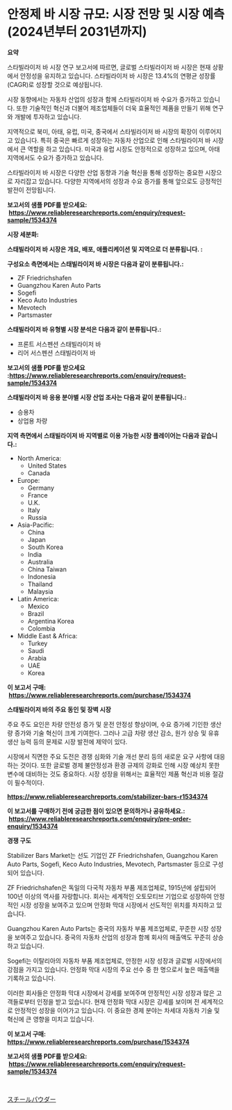 <p><h1>안정제 바 시장 규모: 시장 전망 및 시장 예측 (2024년부터 2031년까지)</h1></p><p><strong>요약</strong></p>
<p><p>스타빌라이저 바 시장 연구 보고서에 따르면, 글로벌 스타빌라이저 바 시장은 현재 상황에서 안정성을 유지하고 있습니다. 스타빌라이저 바 시장은 13.4%의 연평균 성장률(CAGR)로 성장할 것으로 예상됩니다. </p><p>시장 동향에서는 자동차 산업의 성장과 함께 스타빌라이저 바 수요가 증가하고 있습니다. 또한 기술적인 혁신과 더불어 제조업체들이 더욱 효율적인 제품을 만들기 위해 연구와 개발에 투자하고 있습니다. </p><p>지역적으로 북미, 아태, 유럽, 미국, 중국에서 스타빌라이저 바 시장의 확장이 이루어지고 있습니다. 특히 중국은 빠르게 성장하는 자동차 산업으로 인해 스타빌라이저 바 시장에서 큰 역할을 하고 있습니다. 미국과 유럽 시장도 안정적으로 성장하고 있으며, 아태 지역에서도 수요가 증가하고 있습니다.</p><p>스타빌라이저 바 시장은 다양한 산업 동향과 기술 혁신을 통해 성장하는 중요한 시장으로 자리잡고 있습니다. 다양한 지역에서의 성장과 수요 증가를 통해 앞으로도 긍정적인 발전이 전망됩니다.</p></p>
<p><strong>보고서의 샘플 PDF를 받으세요: &nbsp;<a href="https://www.reliableresearchreports.com/enquiry/request-sample/1534374">https://www.reliableresearchreports.com/enquiry/request-sample/1534374</a></strong></p>
<p><strong>시장 세분화:</strong></p>
<p><strong> 스태빌라이저 바 시장은 개요, 배포, 애플리케이션 및 지역으로 더 분류됩니다. :</strong></p>
<p><strong>구성요소 측면에서는 스태빌라이저 바 시장은 다음과 같이 분류됩니다.:</strong></p>
<p><ul><li>ZF Friedrichshafen</li><li>Guangzhou Karen Auto Parts</li><li>Sogefi</li><li>Keco Auto Industries</li><li>Mevotech</li><li>Partsmaster</li></ul></p>
<p><strong> 스태빌라이저 바 유형별 시장 분석은 다음과 같이 분류됩니다.:</strong></p>
<p><ul><li>프론트 서스펜션 스태빌라이저 바</li><li>리어 서스펜션 스태빌라이저 바</li></ul></p>
<p><strong>보고서의 샘플 PDF를 받으세요 :<a href="https://www.reliableresearchreports.com/enquiry/request-sample/1534374">https://www.reliableresearchreports.com/enquiry/request-sample/1534374</a></strong></p>
<p><strong> 스태빌라이저 바 응용 분야별 시장 산업 조사는 다음과 같이 분류됩니다.:</strong></p>
<p><ul><li>승용차</li><li>상업용 차량</li></ul></p>
<p><strong>지역 측면에서 스태빌라이저 바 지역별로 이용 가능한 시장 플레이어는 다음과 같습니다.:</strong></p>
<p><ul>
    <li>
        North America:
        <ul>
            <li>United States</li>
            <li>Canada</li>
        </ul>
    </li>
    <li>
        Europe:
        <ul>
            <li>Germany</li>
            <li>France</li>
            <li>U.K.</li>
            <li>Italy</li>
            <li>Russia</li>
        </ul>
    </li>
    <li>
        Asia-Pacific:
        <ul>
            <li>China</li>
            <li>Japan</li>
            <li>South Korea</li>
            <li>India</li>
            <li>Australia</li>
            <li>China Taiwan</li>
            <li>Indonesia</li>
            <li>Thailand</li>
            <li>Malaysia</li>
        </ul>
    </li>
    <li>
        Latin America:
        <ul>
            <li>Mexico</li>
            <li>Brazil</li>
            <li>Argentina Korea</li>
            <li>Colombia</li>
        </ul>
    </li>
    <li>
        Middle East & Africa:
        <ul>
            <li>Turkey</li>
            <li>Saudi</li>
            <li>Arabia</li>
            <li>UAE</li>
            <li>Korea</li>
        </ul>
    </li>
    </ul></p>
<p><strong>이 보고서 구매: &nbsp;<a href="https://www.reliableresearchreports.com/purchase/1534374">https://www.reliableresearchreports.com/purchase/1534374</a></strong></p>
<p><strong>스태빌라이저 바의 주요 동인 및 장벽 시장</strong></p>
<p><p>주요 주도 요인은 차량 안전성 증가 및 운전 안정성 향상이며, 수요 증가에 기인한 생산량 증가와 기술 혁신이 크게 기여한다. 그러나 고급 차량 생산 감소, 원가 상승 및 유휴 생산 능력 등의 문제로 시장 발전에 제약이 있다. </p><p>시장에서 직면한 주요 도전은 경쟁 심화와 기술 개선 분리 등의 새로운 요구 사항에 대응하는 것이다. 또한 글로벌 경제 불안정성과 환경 규제의 강화로 인해 시장 예상치 못한 변수에 대비하는 것도 중요하다. 시장 성장을 위해서는 효율적인 제품 혁신과 비용 절감이 필수적이다.</p></p>
<p><strong><a href="https://www.reliableresearchreports.com/stabilizer-bars-r1534374">https://www.reliableresearchreports.com/stabilizer-bars-r1534374</a></strong></p>
<p><strong>이 보고서를 구매하기 전에 궁금한 점이 있으면 문의하거나 공유하세요.: &nbsp;<a href="https://www.reliableresearchreports.com/enquiry/pre-order-enquiry/1534374">https://www.reliableresearchreports.com/enquiry/pre-order-enquiry/1534374</a></strong></p>
<p><strong>경쟁 구도</strong></p>
<p><p>Stabilizer Bars Market는 선도 기업인 ZF Friedrichshafen, Guangzhou Karen Auto Parts, Sogefi, Keco Auto Industries, Mevotech, Partsmaster 등으로 구성되어 있습니다.</p><p>ZF Friedrichshafen은 독일의 다국적 자동차 부품 제조업체로, 1915년에 설립되어 100년 이상의 역사를 자랑합니다. 회사는 세계적인 오토모티브 기업으로 성장하여 안정적인 시장 성장을 보여주고 있으며 안정화 막대 시장에서 선도적인 위치를 차지하고 있습니다.</p><p>Guangzhou Karen Auto Parts는 중국의 자동차 부품 제조업체로, 꾸준한 시장 성장을 보여주고 있습니다. 중국의 자동차 산업의 성장과 함께 회사의 매출액도 꾸준히 상승하고 있습니다.</p><p>Sogefi는 이탈리아의 자동차 부품 제조업체로, 안정한 시장 성장과 글로벌 시장에서의 강점을 가지고 있습니다. 안정화 막대 시장의 주요 선수 중 한 명으로서 높은 매출액을 기록하고 있습니다.</p><p>이러한 회사들은 안정화 막대 시장에서 강세를 보여주며 안정적인 시장 성장과 많은 고객들로부터 인정을 받고 있습니다. 현재 안정화 막대 시장은 강세를 보이며 전 세계적으로 안정적인 성장을 이어가고 있습니다. 이 중요한 경제 분야는 차세대 자동차 기술 및 혁신에 큰 영향을 미치고 있습니다.</p></p>
<p><strong>이 보고서 구매: &nbsp; <a href="https://www.reliableresearchreports.com/purchase/1534374">https://www.reliableresearchreports.com/purchase/1534374</a></strong></p>
<p><strong>보고서의 샘플 PDF를 받으세요: &nbsp;<a href="https://www.reliableresearchreports.com/enquiry/request-sample/1534374">https://www.reliableresearchreports.com/enquiry/request-sample/1534374</a></strong><strong></strong></p>
<p>&nbsp;</p>
<p><p><a href="https://github.com/Sophiaard2003/Market-Research-Report-List-1/blob/main/701859419630.md">スチールパウダー</a></p></p>